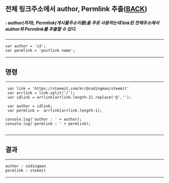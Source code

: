 ## 전체 링크주소에서 author, Permlink 추출([BACK](README.md))

 ##### : author(저자), Permlink(게시물주소이름)을 주로 사용하는데 link된 전체주소에서 author와 Permlink를 추출할 수 있다.
-----
```
var author = 'id';
var permlink = 'postlink name';
```

-----
## 명령
-----
```
 var link = 'https://steemit.com/kr/@codingman/steemit'
 var arrlink = link.split('/');
 var idlink = arrlink[arrlink.length-2].replace('@','');

 var author = idlink;
 var permlink =  arrlink[arrlink.length-1];
	
console.log('author : ' + author);
console.log('permlink : ' + permlink);
 
```
-----
## 결과
-----
```
author : codingman
permlink : steemit
```
-----
